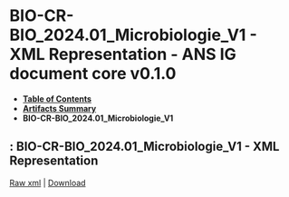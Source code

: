 # BIO-CR-BIO_2024.01_Microbiologie_V1 - XML Representation - ANS IG document core v0.1.0

* [**Table of Contents**](toc.md)
* [**Artifacts Summary**](artifacts.md)
* **BIO-CR-BIO_2024.01_Microbiologie_V1**

## : BIO-CR-BIO_2024.01_Microbiologie_V1 - XML Representation

[Raw xml](Binary-BIO-CR-BIO-2024.01-Microbiologie-V1.xml) | [Download](Binary-BIO-CR-BIO-2024.01-Microbiologie-V1.xml)


